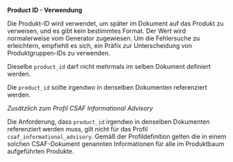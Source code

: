 **Product ID - Verwendung**

Die Produkt-ID wird verwendet, um später im Dokument auf das Produkt zu verweisen, und es gibt kein bestimmtes Format.
Der Wert wird normalerweise vom Generator zugewiesen.
Um die Fehlersuche zu erleichtern, empfiehlt es sich, ein Präfix zur Unterscheidung von Produktgruppen-IDs zu verwenden.

Dieselbe `product_id` darf nicht mehrmals im selben Dokument definiert werden.

Die `product_id` sollte irgendwo in denselben Dokumenten referenziert werden.

_Zusätzlich zum Profil CSAF Informational Advisory_

Die Anforderung, dass `product_id` irgendwo in denselben Dokumenten referenziert werden muss, gilt nicht für das Profil `csaf_informational_advisory`.
Gemäß der Profildefinition gelten die in einem solchen CSAF-Dokument genannten Informationen für alle im Produktbaum aufgeführten Produkte.
